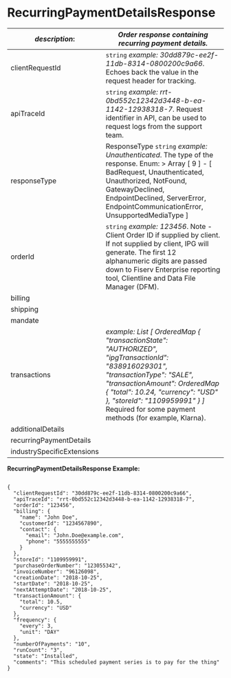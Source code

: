 
# RecurringPaymentDetailsResponse

| *description*:   | *Order response containing recurring payment details.*|
|----|----|
| clientRequestId |    ``` string ```  *example:   30dd879c-ee2f-11db-8314-0800200c9a66*. Echoes back the value in the request header for tracking.|
| apiTraceId |    ``` string ```  *example: rrt-0bd552c12342d3448-b-ea-1142-12938318-7*. Request identifier in API, can be used to request logs from the support team.|
| responseType | ResponseType   ``` string ```  *example: Unauthenticated*. The type of the response. Enum:    > Array [ 9 ] - [ BadRequest, Unauthenticated, Unauthorized, NotFound, GatewayDeclined, EndpointDeclined, ServerError, EndpointCommunicationError, UnsupportedMediaType ]|
| orderId |    ``` string ```  *example: 123456*. Note - Client Order ID if supplied by client. If not supplied by client, IPG will generate. The first 12 alphanumeric digits are passed down to Fiserv Enterprise reporting tool, Clientline and Data File Manager (DFM).|
billing |  |  
| shipping |  |  
| mandate |  |  
| transactions | *example: List [ OrderedMap { "transactionState": "AUTHORIZED", "ipgTransactionId": "838916029301", "transactionType": "SALE", "transactionAmount": OrderedMap { "total": 10.24, "currency": "USD" }, "storeId": "1109959991" } ]* Required for some payment methods (for example, Klarna).|
| additionalDetails |   |
| recurringPaymentDetails |   |   
| industrySpecificExtensions |   |           

**RecurringPaymentDetailsResponse Example:**

```{r}

{
  "clientRequestId": "30dd879c-ee2f-11db-8314-0800200c9a66",
  "apiTraceId": "rrt-0bd552c12342d3448-b-ea-1142-12938318-7",
  "orderId": "123456",
  "billing": {
    "name": "John Doe",
    "customerId": "1234567890",
    "contact": {
      "email": "John.Doe@example.com",
      "phone": "5555555555"
    }
  },
  "storeId": "1109959991",
  "purchaseOrderNumber": "123055342",
  "invoiceNumber": "96126098",
  "creationDate": "2018-10-25",
  "startDate": "2018-10-25",
  "nextAttemptDate": "2018-10-25",
  "transactionAmount": {
    "total": 10.5,
    "currency": "USD"
  },
  "frequency": {
    "every": 3,
    "unit": "DAY"
  },
  "numberOfPayments": "10",
  "runCount": "3",
  "state": "Installed",
  "comments": "This scheduled payment series is to pay for the thing"
}
```